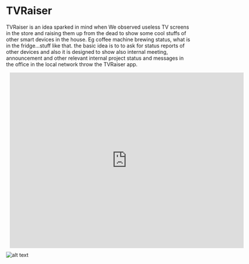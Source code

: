 # TVRaiser

TVRaiser is an idea sparked in mind when We observed useless TV screens in the store and raising them up from the dead to show some cool stuffs of other smart devices in the house. Eg coffee machine brewing status, what is in the fridge...stuff like that. the basic idea is to to ask for status reports of other devices and also it is designed to show also internal meeting, announcement and other relevant internal project status and messages in the office in the local network throw the TVRaiser app. 

[<div style="width: 640px; height: 480px; margin: 10px; position: relative;"><iframe allowfullscreen frameborder="0" style="width:640px; height:480px" src="https://lucid.app/documents/embedded/38065e33-4522-4f83-a966-640040cdfdb5" id="vqrDNXxO3pdq"></iframe></div>](https://lucid.app/lucidchart/38065e33-4522-4f83-a966-640040cdfdb5/edit?view_items=ydrD~_-E~y4Q&invitationId=inv_f618dc91-17b4-4d6d-b06a-1ad9035f28b2)
![alt text](https://lucid.app/documents/embedded/38065e33-4522-4f83-a966-640040cdfdb5?raw=true)

